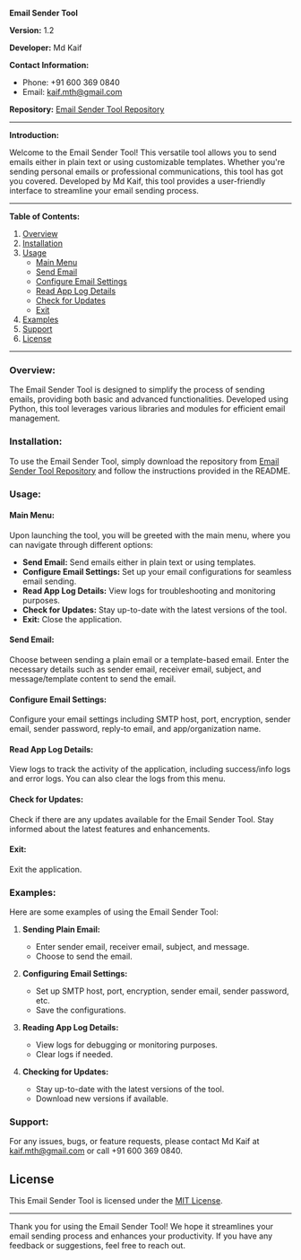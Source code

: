 **Email Sender Tool**

**Version:** 1.2

**Developer:** Md Kaif

**Contact Information:**
- Phone: +91 600 369 0840
- Email: kaif.mth@gmail.com

**Repository:** [Email Sender Tool Repository](https://github.com/tosprodev/Email-Sender-Tool)

---

**Introduction:**

Welcome to the Email Sender Tool! This versatile tool allows you to send emails either in plain text or using customizable templates. Whether you're sending personal emails or professional communications, this tool has got you covered. Developed by Md Kaif, this tool provides a user-friendly interface to streamline your email sending process.

---

**Table of Contents:**
1. [Overview](#overview)
2. [Installation](#installation)
3. [Usage](#usage)
    - [Main Menu](#main-menu)
    - [Send Email](#send-email)
    - [Configure Email Settings](#configure-email-settings)
    - [Read App Log Details](#read-app-log-details)
    - [Check for Updates](#check-for-updates)
    - [Exit](#exit)
4. [Examples](#examples)
5. [Support](#support)
6. [License](#license)

---

### Overview:

The Email Sender Tool is designed to simplify the process of sending emails, providing both basic and advanced functionalities. Developed using Python, this tool leverages various libraries and modules for efficient email management.

### Installation:

To use the Email Sender Tool, simply download the repository from [Email Sender Tool Repository](https://github.com/tosprodev/Email-Sender-Tool) and follow the instructions provided in the README.

### Usage:

#### Main Menu:

Upon launching the tool, you will be greeted with the main menu, where you can navigate through different options:

- **Send Email:** Send emails either in plain text or using templates.
- **Configure Email Settings:** Set up your email configurations for seamless email sending.
- **Read App Log Details:** View logs for troubleshooting and monitoring purposes.
- **Check for Updates:** Stay up-to-date with the latest versions of the tool.
- **Exit:** Close the application.

#### Send Email:

Choose between sending a plain email or a template-based email. Enter the necessary details such as sender email, receiver email, subject, and message/template content to send the email.

#### Configure Email Settings:

Configure your email settings including SMTP host, port, encryption, sender email, sender password, reply-to email, and app/organization name.

#### Read App Log Details:

View logs to track the activity of the application, including success/info logs and error logs. You can also clear the logs from this menu.

#### Check for Updates:

Check if there are any updates available for the Email Sender Tool. Stay informed about the latest features and enhancements.

#### Exit:

Exit the application.

### Examples:

Here are some examples of using the Email Sender Tool:

1. **Sending Plain Email:**
    - Enter sender email, receiver email, subject, and message.
    - Choose to send the email.

2. **Configuring Email Settings:**
    - Set up SMTP host, port, encryption, sender email, sender password, etc.
    - Save the configurations.

3. **Reading App Log Details:**
    - View logs for debugging or monitoring purposes.
    - Clear logs if needed.

4. **Checking for Updates:**
    - Stay up-to-date with the latest versions of the tool.
    - Download new versions if available.

### Support:

For any issues, bugs, or feature requests, please contact Md Kaif at kaif.mth@gmail.com or call +91 600 369 0840.

## License

This Email Sender Tool is licensed under the [MIT License](https://opensource.org/licenses/MIT).

---

Thank you for using the Email Sender Tool! We hope it streamlines your email sending process and enhances your productivity. If you have any feedback or suggestions, feel free to reach out.
